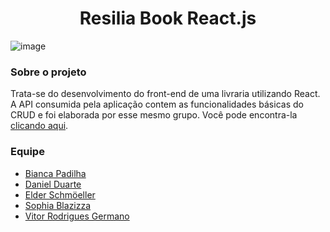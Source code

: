 <h1 align="center"> Resilia Book React.js </h1>

![image](https://user-images.githubusercontent.com/72519573/149011232-dd3113e3-cc0d-4f89-b3a6-502cd182b550.png)

<h3> Sobre o projeto </h3>

Trata-se do desenvolvimento do front-end de uma livraria utilizando React. A API consumida pela aplicação contem as funcionalidades básicas do CRUD e foi elaborada por esse mesmo grupo. Você pode encontra-la [clicando aqui](https://github.com/elderschmoeller/Projeto-Modulo-4).

<h3>Equipe</h3>

- <a href="https://www.linkedin.com/in/bianca-padilha-070772174/">Bianca Padilha</a>
- <a href="https://www.linkedin.com/in/daniel-duarte-29a164204/">Daniel Duarte</a>
- <a href="https://www.linkedin.com/in/elderschmoeller/">Elder Schmöeller</a>
- <a href="https://www.linkedin.com/in/sophiablazizza/">Sophia Blazizza</a>
- <a href="https://www.linkedin.com/in/vitorrgermano/">Vitor Rodrigues Germano</a>

  

